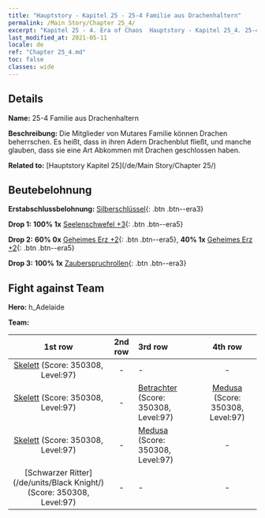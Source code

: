 ```yaml
---
title: "Hauptstory - Kapitel 25 - 25-4 Familie aus Drachenhaltern"
permalink: /Main Story/Chapter 25_4/
excerpt: "Kapitel 25 - 4. Era of Chaos  Hauptstory - Kapitel 25_4. 25-4 Familie aus Drachenhaltern"
last_modified_at: 2021-05-11
locale: de
ref: "Chapter 25_4.md"
toc: false
classes: wide
---
```


## Details

 **Name:** 25-4 Familie aus Drachenhaltern

 **Beschreibung:** Die Mitglieder von Mutares Familie können Drachen beherrschen. Es heißt, dass in ihren Adern Drachenblut fließt, und manche glauben, dass sie eine Art Abkommen mit Drachen geschlossen haben.

 **Related to:** [Hauptstory Kapitel 25](/de/Main Story/Chapter 25/)

## Beutebelohnung

 **Erstabschlussbelohnung:** [Silberschlüssel](/ItemsDE/con_693/){: .btn .btn--era3}

 **Drop 1:** **100% 1x** [Seelenschwefel +3](/ItemsDE/mat_85/){: .btn .btn--era5}

 **Drop 2:** **60% 0x** [Geheimes Erz +2](/ItemsDE/mat_75/){: .btn .btn--era5}, **40% 1x** [Geheimes Erz +2](/ItemsDE/mat_75/){: .btn .btn--era5}

 **Drop 3:** **100% 1x** [Zauberspruchrollen](/ItemsDE/con_694/){: .btn .btn--era3}


## Fight against Team
 **Hero:** h_Adelaide

 **Team:**


  | 1st row | 2nd row | 3rd row | 4th row |
  |:----:|:----:|:----|:----:|
  | [Skelett](/de/units/Skeleton/) (Score: 350308, Level:97)  | - | - | - |
  | [Skelett](/de/units/Skeleton/) (Score: 350308, Level:97)  | - | [Betrachter](/de/units/Beholder/) (Score: 350308, Level:97)  | [Medusa](/de/units/Medusa/) (Score: 350308, Level:97)  |
  | [Skelett](/de/units/Skeleton/) (Score: 350308, Level:97)  | - | [Medusa](/de/units/Medusa/) (Score: 350308, Level:97)  | - |
  | [Schwarzer Ritter](/de/units/Black Knight/) (Score: 350308, Level:97)  | - | - | - |


